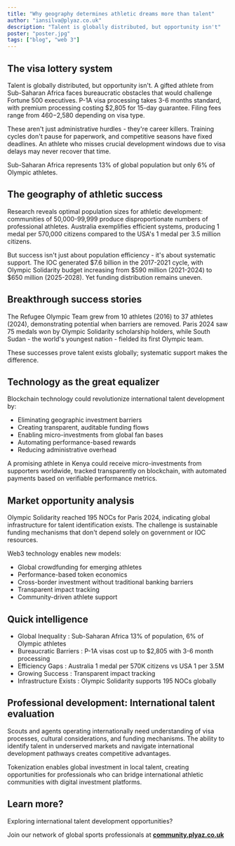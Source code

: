 ```yaml
---
title: "Why geography determines athletic dreams more than talent"
author: "iansilva@plyaz.co.uk"
description: "Talent is globally distributed, but opportunity isn't"
poster: "poster.jpg"
tags: ["blog", "web 3"]
---
```


## The visa lottery system

Talent is globally distributed, but opportunity isn't. A gifted athlete from Sub-Saharan Africa faces bureaucratic obstacles that would challenge Fortune 500 executives. P-1A visa processing takes 3-6 months standard, with premium processing costing $2,805 for 15-day guarantee. Filing fees range from $460-$2,580 depending on visa type.

These aren't just administrative hurdles - they're career killers. Training cycles don't pause for paperwork, and competitive seasons have fixed deadlines. An athlete who misses crucial development windows due to visa delays may never recover that time.

Sub-Saharan Africa represents 13% of global population but only 6% of Olympic athletes.

## The geography of athletic success

Research reveals optimal population sizes for athletic development: communities of 50,000-99,999 produce disproportionate numbers of professional athletes. Australia exemplifies efficient systems, producing 1 medal per 570,000 citizens compared to the USA's 1 medal per 3.5 million citizens.

But success isn't just about population efficiency - it's about systematic support. The IOC generated $7.6 billion in the 2017-2021 cycle, with Olympic Solidarity budget increasing from $590 million (2021-2024) to $650 million (2025-2028). Yet funding distribution remains uneven.

## Breakthrough success stories

The Refugee Olympic Team grew from 10 athletes (2016) to 37 athletes (2024), demonstrating potential when barriers are removed. Paris 2024 saw 75 medals won by Olympic Solidarity scholarship holders, while South Sudan - the world's youngest nation - fielded its first Olympic team.

These successes prove talent exists globally; systematic support makes the difference.

## Technology as the great equalizer

Blockchain technology could revolutionize international talent development by:

-  Eliminating geographic investment barriers
-  Creating transparent, auditable funding flows
-  Enabling micro-investments from global fan bases
-  Automating performance-based rewards
-  Reducing administrative overhead

A promising athlete in Kenya could receive micro-investments from supporters worldwide, tracked transparently on blockchain, with automated payments based on verifiable performance metrics.

## Market opportunity analysis

Olympic Solidarity reached 195 NOCs for Paris 2024, indicating global infrastructure for talent identification exists. The challenge is sustainable funding mechanisms that don't depend solely on government or IOC resources.

Web3 technology enables new models:
- Global crowdfunding for emerging athletes
- Performance-based token economics
- Cross-border investment without traditional banking barriers
- Transparent impact tracking
- Community-driven athlete support

## Quick intelligence

- Global Inequality : Sub-Saharan Africa 13% of population, 6% of Olympic athletes
- Bureaucratic Barriers : P-1A visas cost up to $2,805 with 3-6 month processing
- Efficiency Gaps : Australia 1 medal per 570K citizens vs USA 1 per 3.5M
- Growing Success : Transparent impact tracking
- Infrastructure Exists : Olympic Solidarity supports 195 NOCs globally

## Professional development: International talent evaluation

Scouts and agents operating internationally need understanding of visa processes, cultural considerations, and funding mechanisms. 
The ability to identify talent in underserved markets and navigate international development pathways creates competitive advantages.

Tokenization enables global investment in local talent, creating opportunities for professionals who can bridge international athletic communities with digital investment platforms.

## Learn more?
Exploring international talent development opportunities?  

Join our network of global sports professionals at [**community.plyaz.co.uk**](https://community.plyaz.co.uk/)